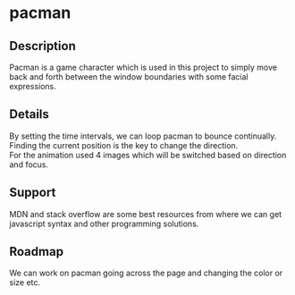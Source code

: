 # pacman


## Description
Pacman is a game character which is used in this project to simply move back and forth between   the window boundaries with some facial expressions. 

## Details
By setting the time intervals, we can loop pacman to bounce continually. Finding the current position is the key to change the direction.   
For the animation used 4 images which will be switched based on direction and focus.

## Support
MDN and stack overflow are some best resources from where we can get javascript syntax and other programming solutions.

## Roadmap
We can work on pacman going across the page and changing the color or size etc. 
